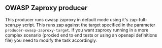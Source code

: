## OWASP Zaproxy producer

This producer runs owasp zaproxy in default mode using it's zap-full-scan.py script. 
This runs zap against the target specified in the parameter `producer-owasp-zaproxy-target`.
If you want zaproxy running in a more complex scenario (proxied end to end tests or using an openapi definitions file) you need to modify the task accordingly.